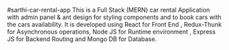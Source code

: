 #sarthi-car-rental-app
This is a Full Stack (MERN) car rental Application with admin panel & ant design for styling components and to book cars with the cars availability. It is developed using React for Front End , Redux-Thunk for Asynchronous operations,
Node JS for Runtime environment , Express JS for Backend Routing and Mongo DB for Database.
